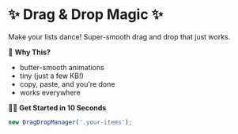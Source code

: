 # ✨ Drag & Drop Magic ✨

Make your lists dance! Super-smooth drag and drop that just works.

🚀 **Why This?**
- butter-smooth animations
- tiny (just a few KB!)
- copy, paste, and you're done
- works everywhere

👩‍💻 **Get Started in 10 Seconds**
```js
new DragDropManager('.your-items');
